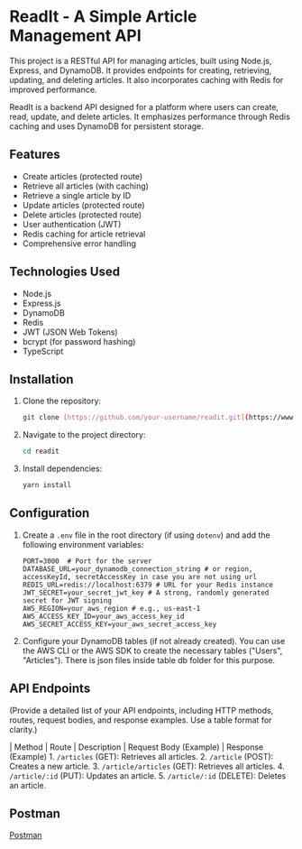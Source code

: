 # ReadIt - A Simple Article Management API

This project is a RESTful API for managing articles, built using Node.js, Express, and DynamoDB. It provides endpoints for creating, retrieving, updating, and deleting articles. It also incorporates caching with Redis for improved performance.

ReadIt is a backend API designed for a platform where users can create, read, update, and delete articles. It emphasizes performance through Redis caching and uses DynamoDB for persistent storage.

## Features

- Create articles (protected route)
- Retrieve all articles (with caching)
- Retrieve a single article by ID
- Update articles (protected route)
- Delete articles (protected route)
- User authentication (JWT)
- Redis caching for article retrieval
- Comprehensive error handling

## Technologies Used

- Node.js
- Express.js
- DynamoDB
- Redis
- JWT (JSON Web Tokens)
- bcrypt (for password hashing)
- TypeScript

## Installation

1.  Clone the repository:

    ```bash
    git clone [https://github.com/your-username/readit.git](https://www.google.com/search?q=https://github.com/your-username/readit.git)  # Replace with your repo URL
    ```

2.  Navigate to the project directory:

    ```bash
    cd readit
    ```

3.  Install dependencies:

    ```bash
    yarn install
    ```

## Configuration

1.  Create a `.env` file in the root directory (if using `dotenv`) and add the following environment variables:

    ```
    PORT=3000  # Port for the server
    DATABASE_URL=your_dynamodb_connection_string # or region, accessKeyId, secretAccessKey in case you are not using url
    REDIS_URL=redis://localhost:6379 # URL for your Redis instance
    JWT_SECRET=your_secret_jwt_key # A strong, randomly generated secret for JWT signing
    AWS_REGION=your_aws_region # e.g., us-east-1
    AWS_ACCESS_KEY_ID=your_aws_access_key_id
    AWS_SECRET_ACCESS_KEY=your_aws_secret_access_key
    ```

2.  Configure your DynamoDB tables (if not already created). You can use the AWS CLI or the AWS SDK to create the necessary tables ("Users", "Articles"). There is json files inside table db folder for this purpose.

## API Endpoints

(Provide a detailed list of your API endpoints, including HTTP methods, routes, request bodies, and response examples. Use a table format for clarity.)

| Method | Route | Description | Request Body (Example) | Response (Example) 1. `/articles` (GET): Retrieves all articles. 2. `/article` (POST): Creates a new article. 3. `/article/articles` (GET): Retrieves all articles. 4. `/article/:id` (PUT): Updates an article. 5. `/article/:id` (DELETE): Deletes an article.

## Postman

[Postman](https://app.getpostman.com/join-team?invite_code=b86a1ffc978afad53ac5c1dcd0a22442f672d3b30d13dae7139a700a90920cf2&target_code=3eef3befa23fd5226f6a58446c15c86b)
